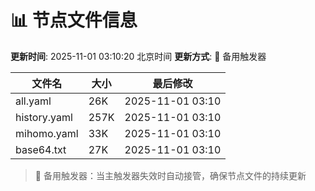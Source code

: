 # 📊 节点文件信息

**更新时间**: 2025-11-01 03:10:20 北京时间
**更新方式**: 🔄 备用触发器

| 文件名 | 大小 | 最后修改 |
|--------|------|----------|
| all.yaml | 26K | 2025-11-01 03:10 |
| history.yaml | 257K | 2025-11-01 03:10 |
| mihomo.yaml | 33K | 2025-11-01 03:10 |
| base64.txt | 27K | 2025-11-01 03:10 |

> 🔄 备用触发器：当主触发器失效时自动接管，确保节点文件的持续更新
